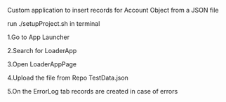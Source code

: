 Custom application to insert records for  Account Object from a JSON file

run ./setupProject.sh in terminal

<p>1.Go to App Launcher </p>
<p>2.Search for LoaderApp</p>
<p>3.Open LoaderAppPage</p>
<p>4.Upload the file from Repo TestData.json</p>
<p>5.On the ErrorLog tab records are created in case of errors</p>